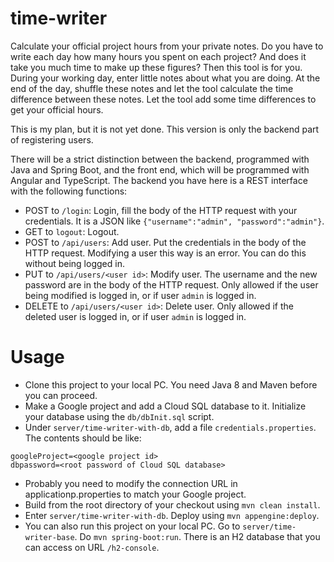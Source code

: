 # time-writer
Calculate your official project hours from your private notes. Do you have to write each day how many hours you spent
on each project? And does it take you much time to make up these figures? Then this tool is for you. During your working
day, enter little notes about what you are doing. At the end of the day, shuffle these notes and let the tool calculate
the time difference between these notes. Let the tool add some time differences to get your official hours.

This is my plan, but it is not yet done. This version is only the backend part of registering users.

There will be a strict distinction between the backend, programmed with Java and Spring Boot, and the front end, which
will be programmed with Angular and TypeScript. The backend you have here is a REST interface with the following
functions:

* POST to `/login`: Login, fill the body of the HTTP request with your credentials.
It is a JSON like `{"username":"admin", "password":"admin"}`.
* GET to `logout`: Logout.
* POST to `/api/users`: Add user. Put the credentials in the body of the HTTP request.
Modifying a user this way is an error. You can do this without
being logged in.
* PUT to `/api/users/<user id>`: Modify user. The username and the new password
are in the body of the HTTP request. Only allowed if the user being modified
is logged in, or if user `admin` is logged in.
* DELETE to `/api/users/<user id>`: Delete user. Only allowed if the deleted
user is logged in, or if user `admin` is logged in.

# Usage
* Clone this project to your local PC. You need Java 8 and Maven before you can
proceed.
* Make a Google project and add a Cloud SQL database to it. Initialize your database
using the `db/dbInit.sql` script.
* Under `server/time-writer-with-db`, add a file `credentials.properties`. The
contents should be like:
```
googleProject=<google project id>
dbpassword=<root password of Cloud SQL database>
```
* Probably you need to modify the connection URL in applicationp.properties
to match your Google project.
* Build from the root directory of your checkout using `mvn clean install`.
* Enter `server/time-writer-with-db`. Deploy using `mvn appengine:deploy`.
* You can also run this project on your local PC. Go to `server/time-writer-base`.
Do `mvn spring-boot:run`. There is an H2 database that you can access on URL
`/h2-console`.
